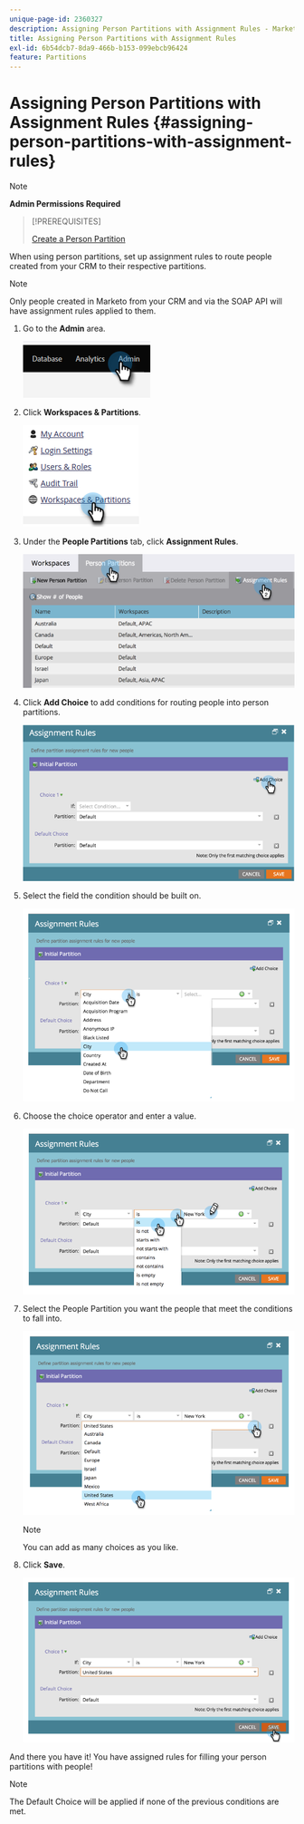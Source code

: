 ```yaml
---
unique-page-id: 2360327
description: Assigning Person Partitions with Assignment Rules - Marketo Docs - Product Documentation
title: Assigning Person Partitions with Assignment Rules
exl-id: 6b54dcb7-8da9-466b-b153-099ebcb96424
feature: Partitions
---
```

# Assigning Person Partitions with Assignment Rules {#assigning-person-partitions-with-assignment-rules}

>[!NOTE]
>
>**Admin Permissions Required**

>[!PREREQUISITES]
>
>[Create a Person Partition](/help/marketo/product-docs/administration/workspaces-and-person-partitions/create-a-person-partition.md)

When using person partitions, set up assignment rules to route people created from your CRM to their respective partitions.

>[!NOTE]
>
>Only people created in Marketo from your CRM and via the SOAP API will have assignment rules applied to them.

1. Go to the **Admin** area. 

   ![](assets/assigning-person-partitions-with-assignment-rules-1.png)

1. Click **Workspaces & Partitions**.

   ![](assets/assigning-person-partitions-with-assignment-rules-2.png)

1. Under the **People Partitions** tab, click **Assignment Rules**.

   ![](assets/assigning-person-partitions-with-assignment-rules-3.png)

1. Click **Add Choice** to add conditions for routing people into person partitions.

   ![](assets/assigning-person-partitions-with-assignment-rules-4.png)

1. Select the field the condition should be built on.  

   ![](assets/assigning-person-partitions-with-assignment-rules-5.png)

1. Choose the choice operator and enter a value.

   ![](assets/assigning-person-partitions-with-assignment-rules-6.png)

1. Select the People Partition you want the people that meet the conditions to fall into.

   ![](assets/assigning-person-partitions-with-assignment-rules-7.png)

   >[!NOTE]
   >
   >You can add as many choices as you like.

1. Click **Save**.

   ![](assets/assigning-person-partitions-with-assignment-rules-8.png)

And there you have it! You have assigned rules for filling your person partitions with people!

>[!NOTE]
>
>The Default Choice will be applied if none of the previous conditions are met.
